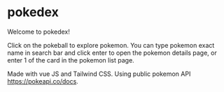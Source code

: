 # pokedex

Welcome to pokedex!

Click on the pokeball to explore pokemon.
You can type pokemon exact name in search bar and click enter to open the pokemon details page, or enter 1 of the card in the pokemon list page.

Made with vue JS and Tailwind CSS.
Using public pokemon API https://pokeapi.co/docs.
